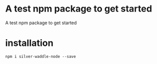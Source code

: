 # A test npm package to get started
A test npm package to get started
# installation
`npm i silver-waddle-node --save`